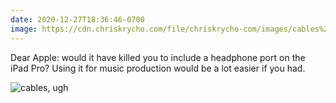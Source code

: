 ```yaml
---
date: 2020-12-27T18:36:46-0700
image: https://cdn.chriskrycho.com/file/chriskrycho-com/images/cables%2C%20ugh.jpeg
---
```


Dear Apple: would it have killed you to include a headphone port on the iPad Pro? Using it for music production would be a lot easier if you had.

![cables, ugh](https://cdn.chriskrycho.com/file/chriskrycho-com/images/cables%2C%20ugh.jpeg)
